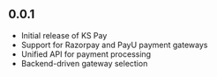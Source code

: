 ## 0.0.1

- Initial release of KS Pay
- Support for Razorpay and PayU payment gateways
- Unified API for payment processing
- Backend-driven gateway selection
